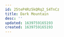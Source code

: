 ```yaml
---
id: 25teP4Rz5kQRq2_S4TnCz
title: Dark Mountain
desc: ''
updated: 1639759165193
created: 1639759165193
---
```


